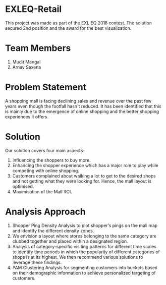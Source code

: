 # EXLEQ-Retail
This project was made as part of the EXL EQ 2018 contest. The solution secured 2nd position and the award for the best visualization.

# Team Members
1. Mudit Mangal
2. Arnav Saxena

# Problem Statement
A shopping mall is facing declining sales and revenue over the past few years even though the footfall hasn't reduced. It has been identified that this is mainly due to the  emergence of online shopping and the better shopping experiences it offers.

# Solution
Our solution covers four main aspects-
1. Influencing the shoppers to buy more.
2. Enhancing the shopper experience which has a major role to play while competing with online shopping.
3. Customers complained about walking a lot to get to the desired shops and not getting what they were looking for. Hence, the mall layout is optimised.
4. Maximisation of the Mall ROI.

# Analysis Approach

1. Shopper Ping Density Analysis to plot shopper's pings on the mall map and identify the different density zones. 
2. We envision a layout where stores belonging to the same category are clubbed together and placed within a designated region.
3. Analysis of category-specific visiting patterns for different time scales to identify time periods in which the popularity of different categories of shops is at its highest. We then recommend various solutions to leverage these findings.
4. PAM Clustering Analysis for segmenting customers into buckets based on their demographic information to achieve personalized targeting of customers.
 
